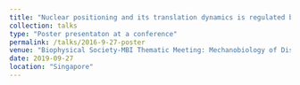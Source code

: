 ```yaml
---
title: "Nuclear positioning and its translation dynamics is regulated by cell geometry"
collection: talks
type: "Poster presentaton at a conference"
permalink: /talks/2016-9-27-poster
venue: "Biophysical Society-MBI Thematic Meeting: Mechanobiology of Disease"
date: 2019-09-27
location: "Singapore"
---
```

